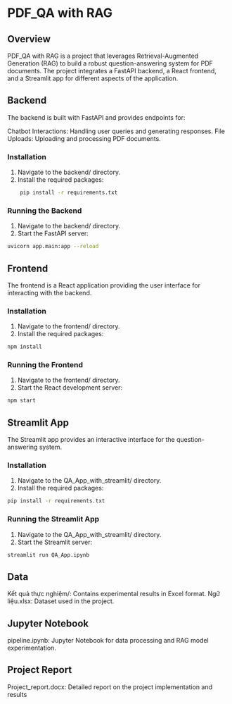 # PDF_QA with RAG
## Overview
PDF_QA with RAG is a project that leverages Retrieval-Augmented Generation (RAG) to build a robust question-answering system for PDF documents. The project integrates a FastAPI backend, a React frontend, and a Streamlit app for different aspects of the application.

## Backend
The backend is built with FastAPI and provides endpoints for:

Chatbot Interactions: Handling user queries and generating responses.
File Uploads: Uploading and processing PDF documents.
### Installation
1. Navigate to the backend/ directory.
2. Install the required packages:
```bash
    pip install -r requirements.txt
```
### Running the Backend
1. Navigate to the backend/ directory.
2. Start the FastAPI server:
```bash
uvicorn app.main:app --reload
```
## Frontend
The frontend is a React application providing the user interface for interacting with the backend.

### Installation
1. Navigate to the frontend/ directory.
2. Install the required packages:
```bash
npm install
```
### Running the Frontend
1. Navigate to the frontend/ directory.
2. Start the React development server:
```bash
npm start
```
## Streamlit App
The Streamlit app provides an interactive interface for the question-answering system.

### Installation
1. Navigate to the QA_App_with_streamlit/ directory.
2. Install the required packages:
```bash
pip install -r requirements.txt
```
### Running the Streamlit App
1. Navigate to the QA_App_with_streamlit/ directory.
2. Start the Streamlit server:
```bash
streamlit run QA_App.ipynb
```
## Data
Kết quả thực nghiệm/: Contains experimental results in Excel format.
Ngữ liệu.xlsx: Dataset used in the project.
## Jupyter Notebook
pipeline.ipynb: Jupyter Notebook for data processing and RAG model experimentation.
## Project Report
Project_report.docx: Detailed report on the project implementation and results
